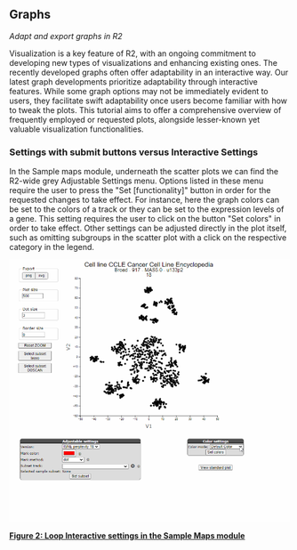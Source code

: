 <a id="graphs"> </a>

## Graphs


*Adapt and export graphs in R2*

Visualization is a key feature of R2, with an ongoing commitment to developing new types of visualizations and 
enhancing existing ones. The recently developed graphs often offer adaptability in an interactive way. Our latest 
graph developments prioritize adaptability through interactive features. While some graph options may not be immediately evident to users, they facilitate swift adaptability once users become familiar with how to tweak the plots. This tutorial aims to offer a comprehensive overview of frequently employed or requested plots, alongside lesser-known yet valuable visualization functionalities.

### Settings with submit buttons versus Interactive Settings

In the Sample maps module, underneath the scatter plots we can find the R2-wide grey Adjustable Settings menu. 
Options listed in these menu require the user to press the "Set [functionality]" button in order for the requested 
changes to take effect. 
For instance, here the graph colors can be set to the colors of a track or they can be set to the expression levels 
of a gene. This setting requires the user to click on the button "Set colors" in order to take effect. Other 
settings can be adjusted directly in the plot itself, such as omitting subgroups in the scatter plot with a click on 
the respective category in the legend. 

![](_static/images/Graphs/samplemaps_color_settings.gif "Figure 2: Interactive settings in the Sample Maps module")

[**Figure 2: Loop Interactive settings in the Sample Maps module**](_static/images/Graphs/samplemaps_color_settings.gif)

